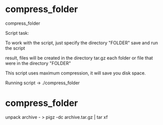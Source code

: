 # compress_folder
compress_folder

Script task:

To work with the script, just specify the directory "FOLDER" save and run the script

result, files will be created in the directory tar.gz each folder or file that were in the directory "FOLDER" 

This script uses maximum compression, it will save you disk space.

Running script -> ./compress_folder

# compress_folder 
unpack archive - > pigz -dc archive.tar.gz | tar xf 
